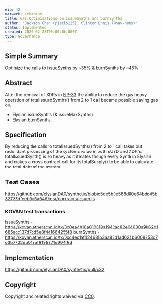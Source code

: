 ```yaml
---
eip: 42
network: Ethereum
title: Gas Optimisations on issueSynths and burnSynths
author: 'Jackson Chan (@jacko125), Clinton Ennis (@hav-noms)'
status: Implemented
created: 2020-02-28T00:00:00.000Z
type: Governance
---
```


## Simple Summary

Optimize the calls to issueSynths by ~35% & burnSynths by ~45%

## Abstract

After the removal of XDRs in [EIP-33](https://eips.elysian.finance/eips/eip-33) the ability to reduce the gas heavy operation of totalIssuedSynths() from 2 to 1 call became possible saving gas on;
- Elysian.issueSynths (& issueMaxSynths)
- Elysian.burnSynths

## Specification

By reducing the calls to totalIssuedSynths() from 2 to 1 call takes out redundant processing of the systems value in both sUSD and XDR's.
totalIssuedSynth() is so heavy as it iterates though every Synth in Elysian and makes a cross contract call for its totalSupply() to be able to calculate the total debt of the system.

## Test Cases
https://github.com/elysianDAO/synthetix/blob/c5de5b0e568d80e64bdc45b32735dfeeb3c5a649/test/contracts/Issuer.js

### KOVAN test transactions

issueSynths - https://kovan.etherscan.io/tx/0x0ea4016a010618a1942ac82e04630a9b62b1685acc137d7cd5e8f4d1664255f8
burnSynths - https://kovan.etherscan.io/tx/0xc4ec1af424681b3aa83d1ad624b6008853c7e3b7722da015ef8155871e994f6d

## Implementation
https://github.com/elysianDAO/synthetix/pull/432


## Copyright

Copyright and related rights waived via [CC0](https://creativecommons.org/publicdomain/zero/1.0/).
